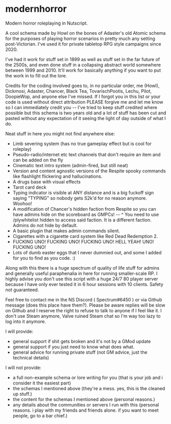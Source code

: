# modernhorror
Modern horror roleplaying in Nutscript.

A cool schema made by Howl on the bones of Adaster's old Atomic schema for the purposes of playing horror scenarios
in pretty much any setting post-Victorian. I've used it for private tabletop RPG style campaigns since 2020. 

I've had it work for stuff set in 1899 as well as stuff set in the far future of the 2500s, and even done stuff in a collapsing abstract world somewhere between 1999 and 2010. It'll work for basically anything if you want to put the work in to fill out the lore.

Credits for the coding involved goes to, in no particular order, me (Howl), Dickmosi, Adaster, Chancer, Black Tea, TovarischPootis, Lechu, Pilot, DoopieWop, and anyone else I've missed. If I forgot you in this list or your code is used without direct attribution PLEASE forgive me and let me know so I can immediately credit you -- I've tried to keep stuff credited where possible but this schema is two years old and a lot of stuff has been cut and pasted without any expectation of it seeing the light of day outside of what I do.

Neat stuff in here you might not find anywhere else:
- Limb severing system (has no true gameplay effect but is cool for roleplay)
- Pseudo-radio/internet etc text channels that don't require an item and can be added on the fly
- Cinematic text intro system (admin-fired, but still neat)
- Version and content agnostic versions of the Respite spooky commands like flashlight flickering and hallucinations.
- A drugs base with visual effects
- Tarot card deck
- Typing indicator is visible at ANY distance and is a big fuckoff sign saying "TYPING" so nobody gets S2k'd for no reason anymore. Woohoo!
- A modification of Chancer's hidden faction from Respite so you can have admins hide on the scoreboard as GMPCs!
-- ^ You need to use /plywhitelist hidden to access said faction. It is a different faction. Admins do not hide by default.
- A basic plugin that makes admin commands silent.
- Cigarettes with a cigarette card system like Red Dead Redemption 2.
- FUCKING UNO! FUCKING UNO! FUCKING UNO! HELL YEAH! UNO! FUCKING UNO!
- Lots of dumb easter eggs that I never dummied out, and some I added for you to find as you code. :)

Along with this there is a huge spectrum of quality of life stuff for admins and generally useful paraphenalia in here for running smaller-scale RP. I highly advise you don't use this script with a huge 24/7 80 player server because I have only ever tested it in 6 hour sessions with 10 clients. Safety not guaranteed.

Feel free to contact me in the NS Discord ( Spectrum#6450 ) or via Github message (does this place have them?).
Please be aware replies will be slow on Github and I reserve the right to refuse to talk to anyone if I feel like it.
I don't use Steam anymore, Valve ruined Steam chat so I'm way too lazy to log into it anymore.

I will provide:
- general support if shit gets broken and it's not by a GMod update
- general support if you just need to know what does what.
- general advice for running private stuff (not GM advice, just the technical details)

I will not provide:
- a full non-example schema or lore writing for you (that is your job and i consider it the easiest part)
- the schemas I mentioned above (they're a mess. yes, this is the cleaned up stuff.)
- the content for the schemas I mentioned above (personal reasons.)
- any details about the communities or servers I run with this (personal reasons. i play with my friends and friends alone. if you want to meet people, go to a bar chief.)

